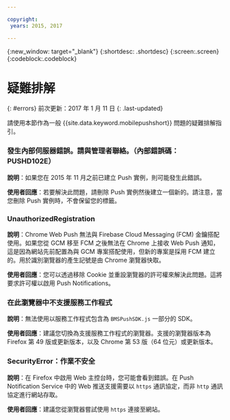 ```yaml
---

copyright:
 years: 2015, 2017

---
```


{:new_window: target="_blank"}
{:shortdesc: .shortdesc}
{:screen:.screen}
{:codeblock:.codeblock}

# 疑難排解
{: #errors}
前次更新：2017 年 1 月 11 日
{: .last-updated}

請使用本節作為一般 {{site.data.keyword.mobilepushshort}} 問題的疑難排解指引。


### 發生內部伺服器錯誤。請與管理者聯絡。（內部錯誤碼：PUSHD102E）

**說明**：如果您在 2015 年 11 月之前已建立 Push 實例，則可能發生此錯誤。  

**使用者回應**：若要解決此問題，請刪除 Push 實例然後建立一個新的。請注意，當您刪除 Push 實例時，不會保留您的標籤。


### UnauthorizedRegistration

**說明**：Chrome Web Push 無法與 Firebase Cloud Messaging (FCM) 金鑰搭配使用。如果您從 GCM 移至 FCM 之後無法在 Chrome 上接收 Web Push 通知，這是因為網站先前配置為與 GCM 專案搭配使用，但新的專案是採用 FCM 建立的。用於識別瀏覽器的產生記號是由 Chrome 瀏覽器快取。

**使用者回應**：您可以透過移除 Cookie 並重設瀏覽器的許可權來解決此問題。這將要求許可權以啟用 Push Notifications。 


### 在此瀏覽器中不支援服務工作程式

**說明**：無法使用以服務工作程式包含為 `BMSPushSDK.js` 一部分的 SDK。 

**使用者回應**：建議您切換為支援服務工作程式的瀏覽器。支援的瀏覽器版本為 Firefox 第 49 版或更新版本，以及 Chrome 第 53 版（64 位元）或更新版本。


### SecurityError：作業不安全

**說明**：在 Firefox 中啟用 Web 主控台時，您可能會看到錯誤。在 Push Notification Service 中的 Web 推送支援需要以 `https` 通訊協定，而非 `http` 通訊協定進行網站存取。

**使用者回應**：建議您從瀏覽器嘗試使用 `https` 連接至網站。

